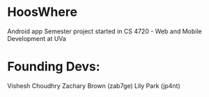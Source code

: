 HoosWhere
=========

Android app Semester project started in CS 4720 - Web and Mobile Development at UVa

Founding Devs:
=========
Vishesh Choudhry
Zachary Brown (zab7ge)
Lily Park (jp4nt)

